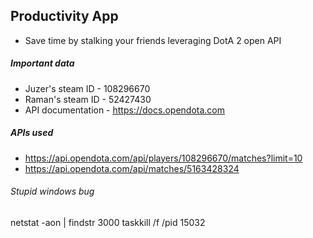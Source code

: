 ## Productivity App
- Save time by stalking your friends leveraging DotA 2 open API


##### Important data
- Juzer's steam ID - 108296670
- Raman's steam ID - 52427430
- API documentation - https://docs.opendota.com


##### APIs used
- https://api.opendota.com/api/players/108296670/matches?limit=10
-  https://api.opendota.com/api/matches/5163428324

###### Stupid windows bug
netstat -aon | findstr 3000
taskkill /f /pid 15032
